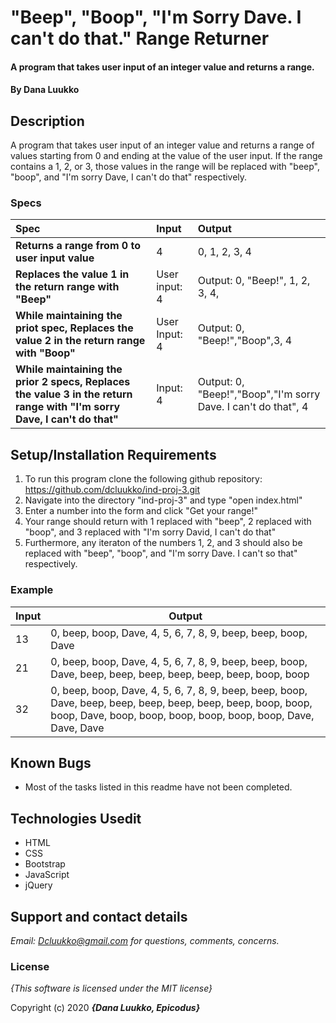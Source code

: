 # "Beep", "Boop", "I'm Sorry Dave. I can't do that." Range Returner

#### A program that takes user input of an integer value and returns a range.

#### By **Dana Luukko**

## Description

A program that takes user input of an integer value and returns a range of values starting from 0 and ending at the value of the user input. If the range contains a 1, 2, or 3, those values in the range will be replaced with "beep", "boop", and "I'm sorry Dave, I can't do that" respectively. 


### Specs
| Spec | Input | Output |
| :-------------     | :------------- | :------------- |
| **Returns a range from 0 to user input value** | 4 | 0, 1, 2, 3, 4 |
| **Replaces the value 1 in the return range with "Beep"** | User input: 4 | Output: 0, "Beep!", 1, 2, 3, 4, |
| **While maintaining the priot spec, Replaces the value 2 in the return range with "Boop"**| User Input: 4 | Output: 0, "Beep!","Boop",3, 4|
| **While maintaining the prior 2 specs, Replaces the value 3 in the return range with "I'm sorry Dave, I can't do that"**| Input: 4 | Output: 0, "Beep!","Boop","I'm sorry Dave. I can't do that", 4  |

## Setup/Installation Requirements

1. To run this program clone the following github repository:
 https://github.com/dcluukko/ind-proj-3.git
2. Navigate into the directory "ind-proj-3" and type "open index.html"
3. Enter a number into the form and click "Get your range!"
4. Your range should return with 1 replaced with "beep", 2 replaced with "boop", and 3 replaced with "I'm sorry David, I can't do that"
5. Furthermore, any iteraton of the numbers 1, 2, and 3 should also be replaced with "beep", "boop", and "I'm sorry Dave. I can't so that" respectively. 
 
 ### Example  
| Input  | Output  |
|---|---|
| 13  | 0, beep, boop, Dave, 4, 5, 6, 7, 8, 9, beep, beep, boop, Dave  |
| 21 |  0, beep, boop, Dave, 4, 5, 6, 7, 8, 9, beep, beep, boop, Dave, beep, beep, beep, beep, beep, beep, boop, boop  |
| 32 |  0, beep, boop, Dave, 4, 5, 6, 7, 8, 9, beep, beep, boop, Dave, beep, beep, beep, beep, beep, beep, boop, boop, boop, Dave, boop, boop, boop, boop, boop, boop, Dave, Dave, Dave |
 
## Known Bugs
* Most of the tasks listed in this readme have not been completed.

## Technologies Usedit
* HTML
* CSS
* Bootstrap
* JavaScript
* jQuery
 


## Support and contact details

_Email: Dcluukko@gmail.com for questions, comments, concerns._

### License

*{This software is licensed under the MIT license}*

Copyright (c) 2020 **_{Dana Luukko, Epicodus}_**